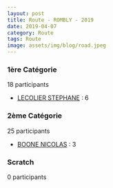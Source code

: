 ```yaml
---
layout: post
title: Route - ROMBLY - 2019
date: 2019-04-07
category: Route
tags: Route
image: assets/img/blog/road.jpeg
---
```


### 1ère Catégorie
18 participants
- [LECOLIER STEPHANE](https://teamspecializedlille.cc/coureurs/lecolierstephane) : 6

### 2ème Catégorie
25 participants
- [BOONE NICOLAS](https://teamspecializedlille.cc/coureurs/boonenicolas) : 3

### Scratch
0 participants
